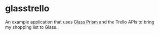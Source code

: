 # glasstrello

An example application that uses [Glass Prism](https://github.com/jaxbot/glass-prism) and the Trello APIs to bring my shopping list to Glass.

